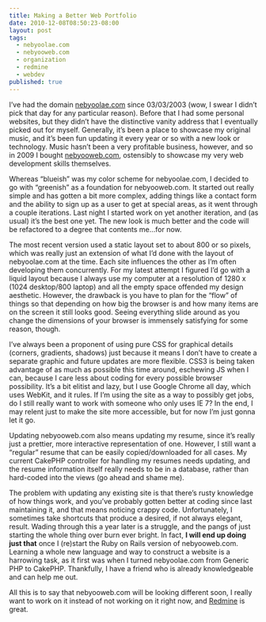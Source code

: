 ```yaml
---
title: Making a Better Web Portfolio
date: 2010-12-08T08:50:23-08:00
layout: post
tags:
  - nebyoolae.com
  - nebyooweb.com
  - organization
  - redmine
  - webdev
published: true
---
```

I&#8217;ve had the domain [nebyoolae.com](http://nebyoolae.com) since 03/03/2003 (wow, I swear I didn&#8217;t pick that day for any particular reason). Before that I had some personal websites, but they didn&#8217;t have the distinctive vanity address that I eventually picked out for myself. Generally, it&#8217;s been a place to showcase my original music, and it&#8217;s been fun updating it every year or so with a new look or technology. Music hasn&#8217;t been a very profitable business, however, and so in 2009 I bought [nebyooweb.com](http://nebyooweb.com), ostensibly to showcase my very web development skills themselves.

<!--more-->

Whereas &#8220;blueish&#8221; was my color scheme for nebyoolae.com, I decided to go with &#8220;greenish&#8221; as a foundation for nebyooweb.com. It started out really simple and has gotten a bit more complex, adding things like a contact form and the ability to sign up as a user to get at special areas, as it went through a couple iterations. Last night I started work on yet another iteration, and (as usual) it&#8217;s the best one yet. The new look is much better and the code will be refactored to a degree that contents me&#8230;for now.

The most recent version used a static layout set to about 800 or so pixels, which was really just an extension of what I&#8217;d done with the layout of nebyoolae.com at the time. Each site influences the other as I&#8217;m often developing them concurrently. For my latest attempt I figured I&#8217;d go with a liquid layout because I always use my computer at a resolution of 1280 x (1024 desktop/800 laptop) and all the empty space offended my design aesthetic. However, the drawback is you have to plan for the &#8220;flow&#8221; of things so that depending on how big the browser is and how many items are on the screen it still looks good. Seeing everything slide around as you change the dimensions of your browser is immensely satisfying for some reason, though.

I&#8217;ve always been a proponent of using pure CSS for graphical details (corners, gradients, shadows) just because it means I don&#8217;t have to create a separate graphic and future updates are more flexible. CSS3 is being taken advantage of as much as possible this time around, eschewing JS when I can, because I care less about coding for every possible browser possibility. It&#8217;s a bit elitist and lazy, but I use Google Chrome all day, which uses WebKit, and it rules. If I&#8217;m using the site as a way to possibly get jobs, do I still really want to work with someone who only uses IE 7? In the end, I may relent just to make the site more accessible, but for now I&#8217;m just gonna let it go.

Updating nebyooweb.com also means updating my resume, since it&#8217;s really just a prettier, more interactive representation of one. However, I still want a &#8220;regular&#8221; resume that can be easily copied/downloaded for all cases. My current CakePHP controller for handling my resumes needs updating, and the resume information itself really needs to be in a database, rather than hard-coded into the views (go ahead and shame me).

The problem with updating any existing site is that there&#8217;s rusty knowledge of how things work, and you&#8217;ve probably gotten better at coding since last maintaining it, and that means noticing crappy code. Unfortunately, I sometimes take shortcuts that produce a desired, if not always elegant, result. Wading through this a year later is a struggle, and the pangs of just starting the whole thing over burn ever bright. In fact, **I will end up doing just that** once I (re)start the Ruby on Rails version of nebyooweb.com. Learning a whole new language and way to construct a website is a harrowing task, as it first was when I turned nebyoolae.com from Generic PHP to CakePHP. Thankfully, I have a friend who is already knowledgeable and can help me out.

All this is to say that nebyooweb.com will be looking different soon, I really want to work on it instead of not working on it right now, and [Redmine](http://redmine.org) is great.
